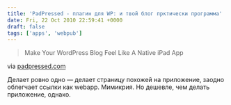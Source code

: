```yaml
---
title: 'PadPressed - плагин для WP: и твой блог прктически программа'
date: Fri, 22 Oct 2010 22:59:41 +0000
draft: false
tags: ['apps', 'webpub']
---
```


> Make Your WordPress Blog Feel Like A Native iPad App

via [padpressed.com](http://www.padpressed.com/)

Делает ровно одно — делает страницу похожей на приложение, заодно облегчает ссылки как webapp. Мимикрия. Но дешевле, чем делать приложение, однако.